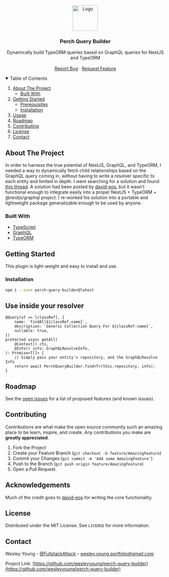 <br />
<p align="center">
  <a href="https://github.com/wesleyyoung/perch-query-builder">
    <img src="https://github.com/wesleyyoung/perch-query-builder/blob/main/imgs/perch.png" alt="Logo" width="80" height="80">
  </a>
</p>
<h3 align="center">Perch Query Builder</h3>
<p align="center">
    Dynamically build TypeORM queries based on GraphQL queries for NestJS and TypeORM
    <br />
    <br />
    <a href="https://github.com/wesleyyoung/perch-query-builder/issues">Report Bug</a>
    ·
    <a href="https://github.com/wesleyyoung/perch-query-builder/issues">Request Feature</a>
</p>
<details open="open">
  <summary>Table of Contents</summary>
  <ol>
    <li>
      <a href="#about-the-project">About The Project</a>
      <ul>
        <li><a href="#built-with">Built With</a></li>
      </ul>
    </li>
    <li>
      <a href="#getting-started">Getting Started</a>
      <ul>
        <li><a href="#prerequisites">Prerequisites</a></li>
        <li><a href="#installation">Installation</a></li>
      </ul>
    </li>
    <li><a href="#usage">Usage</a></li>
    <li><a href="#roadmap">Roadmap</a></li>
    <li><a href="#contributing">Contributing</a></li>
    <li><a href="#license">License</a></li>
    <li><a href="#contact">Contact</a></li>
  </ol>
</details>

## About The Project

In order to harness the true potential of NestJS, GraphQL, and TypeORM, I needed a way to dynamically fetch child relationships based on the GraphQL query coming in, without having to write a resolver specific to each entity and limited in depth. I went searching for a solution and found [this thread](https://github.com/MichalLytek/type-graphql/issues/405). 
A solution had been posted by [david-eos](https://github.com/david-eos), but it wasn't functional enough to integrate easily into a proper NestJS + TypeORM + @nestjs/graphql project. I re-worked his solution into a portable and lightweight package generalizable enough to be used by anyone.

### Built With

* [TypeScript](https://www.typescriptlang.org/)
* [GraphQL](https://www.npmjs.com/package/graphql)
* [TypeORM](https://typeorm.io/#/)

## Getting Started

This plugin is light-weight and easy to install and use.

### Installation

```sh
npm i --save perch-query-builder@latest
```

## Use inside your resolver

```TS
@Query(of => [classRef], {
    name: `findAll${classRef.name}`,
    description: `Generic Collection Query For ${classRef.name}`,
    nullable: true,
})
protected async getAll(
    @Context() ctx,
    @Info() info: GraphQLResolveInfo,
): Promise<T[]> {
    // Simply pass your entity's repository, and the GraphQLResolve Info
    return await PerchQueryBuilder.find<T>(this.repository, info);
}
```

## Roadmap

See the [open issues](https://github.com/wesleyyoung/perch-query-builder/issues) for a list of proposed features (and known issues).

## Contributing

Contributions are what make the open source community such an amazing place to be learn, inspire, and create. Any contributions you make are **greatly appreciated**.

1. Fork the Project
2. Create your Feature Branch (`git checkout -b feature/AmazingFeature`)
3. Commit your Changes (`git commit -m 'Add some AmazingFeature'`)
4. Push to the Branch (`git push origin feature/AmazingFeature`)
5. Open a Pull Request.

## Acknowledgements

Much of the credit goes to [david-eos](https://github.com/david-eos) for writing the core functionality.

## License

Distributed under the MIT License. See `LICENSE` for more information.

## Contact

Wesley Young - [@FullstackAttack](https://twitter.com/FullstackAttack) - wesley.young.portfolio@gmail.com

Project Link: [https://github.com/wesleyyoung/perch-query-builder](https://github.com/wesleyyoung/perch-query-builder)
